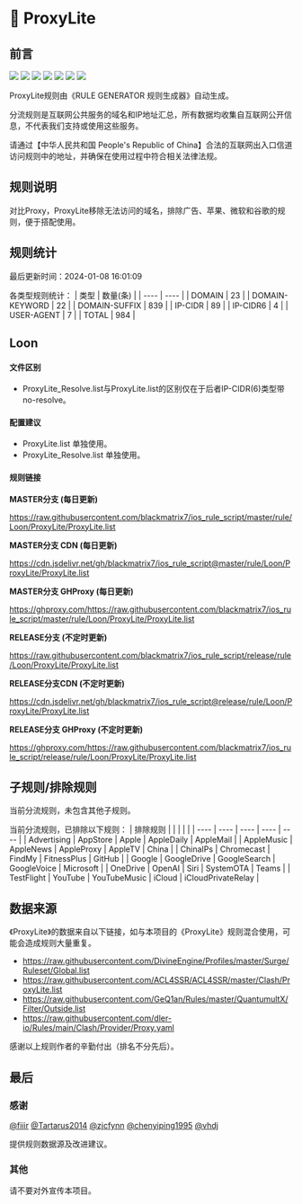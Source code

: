 # 🧸 ProxyLite

## 前言

![](https://shields.io/badge/-移除重复规则-ff69b4) ![](https://shields.io/badge/-移除无法解析的域名-important) ![](https://shields.io/badge/-DOMAIN与DOMAIN--SUFFIX合并-green) ![](https://shields.io/badge/-DOMAIN--SUFFIX间合并-critical) ![](https://shields.io/badge/-DOMAIN与DOMAIN--KEYWORD合并-9cf) ![](https://shields.io/badge/-DOMAIN--SUFFIX与DOMAIN--KEYWORD合并-blue) ![](https://shields.io/badge/-IP--CIDR(6)合并-blueviolet) 

ProxyLite规则由《RULE GENERATOR 规则生成器》自动生成。

分流规则是互联网公共服务的域名和IP地址汇总，所有数据均收集自互联网公开信息，不代表我们支持或使用这些服务。

请通过【中华人民共和国 People's Republic of China】合法的互联网出入口信道访问规则中的地址，并确保在使用过程中符合相关法律法规。

## 规则说明
对比Proxy，ProxyLite移除无法访问的域名，排除广告、苹果、微软和谷歌的规则，便于搭配使用。

## 规则统计

最后更新时间：2024-01-08 16:01:09

各类型规则统计：
| 类型 | 数量(条)  | 
| ---- | ----  |
| DOMAIN | 23  | 
| DOMAIN-KEYWORD | 22  | 
| DOMAIN-SUFFIX | 839  | 
| IP-CIDR | 89  | 
| IP-CIDR6 | 4  | 
| USER-AGENT | 7  | 
| TOTAL | 984  | 


## Loon 

#### 文件区别
- ProxyLite_Resolve.list与ProxyLite.list的区别仅在于后者IP-CIDR(6)类型带no-resolve。

#### 配置建议
- ProxyLite.list 单独使用。
- ProxyLite_Resolve.list 单独使用。

#### 规则链接
**MASTER分支 (每日更新)**

https://raw.githubusercontent.com/blackmatrix7/ios_rule_script/master/rule/Loon/ProxyLite/ProxyLite.list

**MASTER分支 CDN (每日更新)**

https://cdn.jsdelivr.net/gh/blackmatrix7/ios_rule_script@master/rule/Loon/ProxyLite/ProxyLite.list

**MASTER分支 GHProxy (每日更新)**

https://ghproxy.com/https://raw.githubusercontent.com/blackmatrix7/ios_rule_script/master/rule/Loon/ProxyLite/ProxyLite.list

**RELEASE分支 (不定时更新)**

https://raw.githubusercontent.com/blackmatrix7/ios_rule_script/release/rule/Loon/ProxyLite/ProxyLite.list

**RELEASE分支CDN (不定时更新)**

https://cdn.jsdelivr.net/gh/blackmatrix7/ios_rule_script@release/rule/Loon/ProxyLite/ProxyLite.list

**RELEASE分支 GHProxy (不定时更新)**

https://ghproxy.com/https://raw.githubusercontent.com/blackmatrix7/ios_rule_script/release/rule/Loon/ProxyLite/ProxyLite.list

## 子规则/排除规则


当前分流规则，未包含其他子规则。

当前分流规则，已排除以下规则：
| 排除规则  |  |  |  |  | 
| ---- | ---- | ---- | ---- | ----  |
| Advertising | AppStore | Apple | AppleDaily | AppleMail  | 
| AppleMusic | AppleNews | AppleProxy | AppleTV | China  | 
| ChinaIPs | Chromecast | FindMy | FitnessPlus | GitHub  | 
| Google | GoogleDrive | GoogleSearch | GoogleVoice | Microsoft  | 
| OneDrive | OpenAI | Siri | SystemOTA | Teams  | 
| TestFlight | YouTube | YouTubeMusic | iCloud | iCloudPrivateRelay  | 

## 数据来源

《ProxyLite》的数据来自以下链接，如与本项目的《ProxyLite》规则混合使用，可能会造成规则大量重复。

- https://raw.githubusercontent.com/DivineEngine/Profiles/master/Surge/Ruleset/Global.list
- https://raw.githubusercontent.com/ACL4SSR/ACL4SSR/master/Clash/ProxyLite.list
- https://raw.githubusercontent.com/GeQ1an/Rules/master/QuantumultX/Filter/Outside.list
- https://raw.githubusercontent.com/dler-io/Rules/main/Clash/Provider/Proxy.yaml


感谢以上规则作者的辛勤付出（排名不分先后）。

## 最后

### 感谢

[@fiiir](https://github.com/fiiir) [@Tartarus2014](https://github.com/Tartarus2014) [@zjcfynn](https://github.com/zjcfynn) [@chenyiping1995](https://github.com/chenyiping1995) [@vhdj](https://github.com/vhdj)

提供规则数据源及改进建议。

### 其他

请不要对外宣传本项目。